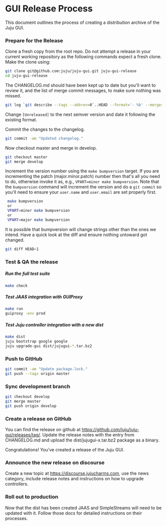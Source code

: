 # GUI Release Process

This document outlines the process of creating a distribution archive of the
Juju GUI.

### Prepare for the Release

Clone a fresh copy from the root repo. Do not attempt a release in your current
working repository as the following commands expect a fresh clone.
Make the clone using:

```bash
git clone git@github.com:juju/juju-gui.git juju-gui-release
cd juju-gui-release
```

The CHANGELOG.md should have been kept up to date but you'll want to review it,
and the list of merge commit messages, to make sure nothing was missed.

```bash
git log `git describe --tags --abbrev=0`..HEAD --format='- %b' --merges | sed '/^- $/d'
```

Change `[Unreleased]` to the next semver version and date it following the
existing format.

Commit the changes to the changelog.

```bash
git commit -am "Updated changelog."
```

Now checkout master and merge in develop.

```bash
git checkout master
git merge develop
```

Increment the version number using the ``make bumpversion`` target.  If you
are incrementing the patch (major.minor.patch) number then that's all you need
to do, otherwise invoke it as, e.g., ``VPART=minor make bumpversion``.  Note
that the ``bumpversion`` command will increment the version and do a ``git
commit`` so you'll need to ensure your ``user.name`` and ``user.email`` are set
properly first.

```bash
 make bumpversion
 or
 VPART=minor make bumpversion
 or
 VPART=major make bumpversion
```

It is possible that bumpversion will change strings other than the ones we
intend.  Have a quick look at the diff and ensure nothing untoward got
changed.

```bash
git diff HEAD~1
```

### Test & QA the release

##### Run the full test suite
```bash
make check
```

##### Test JAAS integration with GUIProxy

```bash
make run
guiproxy -env prod
```

##### Test Juju controller integration with a new dist

```bash
make dist
juju bootstrap google google
juju upgrade-gui dist/jujugui-*.tar.bz2
```

### Push to GitHub

```bash
git commit -am "Update package.lock."
git push --tags origin master
```

### Sync development branch

```bash
git checkout develop
git merge master
git push origin develop
```

### Create a release on GitHub

You can find the release on github at
https://github.com/juju/juju-gui/releases/tag/<the newest tag>. Update the
release notes with the entry from CHANGELOG.md and upload the
dist/jujugui-x.tar.bz2 package as a binary.

Congratulations! You've created a release of the Juju GUI.


### Announce the new release on discourse

Create a new topic at https://discourse.jujucharms.com, use the news category,
include release notes and instructions on how to upgrade controllers.

### Roll out to production

Now that the dist has been created JAAS and SimpleStreams will need to be updated
with it. Follow those docs for detailed instructions on their processes.
